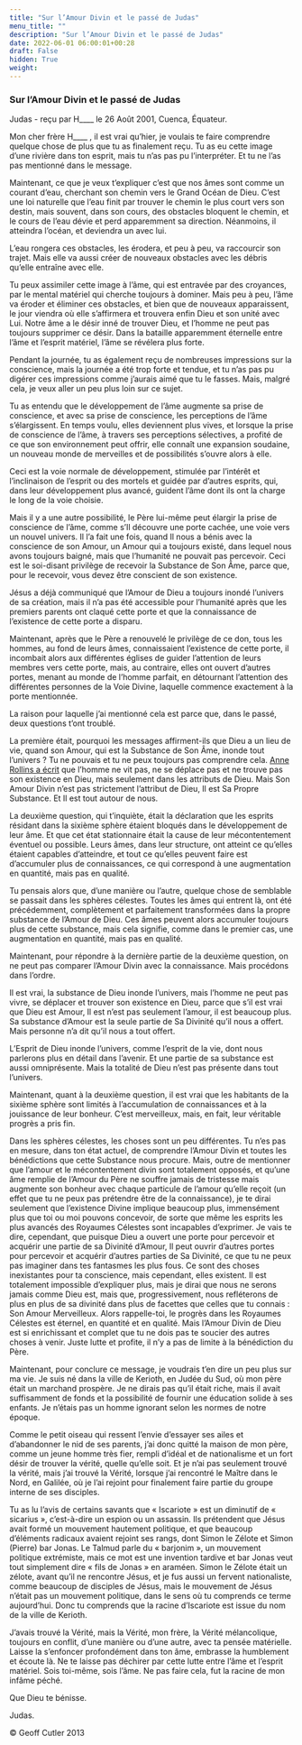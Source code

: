 ```yaml
---
title: "Sur l’Amour Divin et le passé de Judas"
menu_title: ""
description: "Sur l’Amour Divin et le passé de Judas"
date: 2022-06-01 06:00:01+00:28
draft: False
hidden: True
weight:
---
```

### Sur l’Amour Divin et le passé de Judas

Judas - reçu par H____ le 26 Août 2001, Cuenca, Équateur.

Mon cher frère H____ , il est vrai qu’hier, je voulais te faire comprendre quelque chose de plus que tu as finalement reçu. Tu as eu cette image d’une rivière dans ton esprit, mais tu n’as pas pu l’interpréter. Et tu ne l’as pas mentionné dans le message.

Maintenant, ce que je veux t’expliquer c’est que nos âmes sont comme un courant d’eau, cherchant son chemin vers le Grand Océan de Dieu. C’est une loi naturelle que l’eau finit par trouver le chemin le plus court vers son destin, mais souvent, dans son cours, des obstacles bloquent le chemin, et le cours de l’eau dévie et perd apparemment sa direction. Néanmoins, il atteindra l’océan, et deviendra un avec lui.

L’eau rongera ces obstacles, les érodera, et peu à peu, va raccourcir son trajet. Mais elle va aussi créer de nouveaux obstacles avec les débris qu’elle entraîne avec elle.

Tu peux assimiler cette image à l’âme, qui est entravée par des croyances, par le mental matériel qui cherche toujours à dominer. Mais peu à peu, l’âme va éroder et éliminer ces obstacles, et bien que de nouveaux apparaissent, le jour viendra où elle s’affirmera et trouvera enfin Dieu et son unité avec Lui. Notre âme a le désir inné de trouver Dieu, et l’homme ne peut pas toujours supprimer ce désir. Dans la bataille apparemment éternelle entre l’âme et l’esprit matériel, l’âme se révélera plus forte.

Pendant la journée, tu as également reçu de nombreuses impressions sur la conscience, mais la journée a été trop forte et tendue, et tu n’as pas pu digérer ces impressions comme j’aurais aimé que tu le fasses. Mais, malgré cela, je veux aller un peu plus loin sur ce sujet.

Tu as entendu que le développement de l’âme augmente sa prise de conscience, et avec sa prise de conscience, les perceptions de l’âme s’élargissent. En temps voulu, elles deviennent plus vives, et lorsque la prise de conscience de l’âme, à travers ses perceptions sélectives, a profité de ce que son environnement peut offrir, elle connaît une expansion soudaine, un nouveau monde de merveilles et de possibilités s’ouvre alors à elle.

Ceci est la voie normale de développement, stimulée par l’intérêt et l’inclinaison de l’esprit ou des mortels et guidée par d’autres esprits, qui, dans leur développement plus avancé, guident l’âme dont ils ont la charge le long de la voie choisie.

Mais il y a une autre possibilité, le Père lui-même peut élargir la prise de conscience de l’âme, comme s’Il découvre une porte cachée, une voie vers un nouvel univers. Il l’a fait une fois, quand Il nous a bénis avec la conscience de son Amour, un Amour qui a toujours existé, dans lequel nous avons toujours baigné, mais que l’humanité ne pouvait pas percevoir. Ceci est le soi-disant privilège de recevoir la Substance de Son Âme, parce que, pour le recevoir, vous devez être conscient de son existence.

Jésus a déjà communiqué que l’Amour de Dieu a toujours inondé l’univers de sa création, mais il n’a pas été accessible pour l’humanité après que les premiers parents ont claqué cette porte et que la connaissance de l’existence de cette porte a disparu.

Maintenant, après que le Père a renouvelé le privilège de ce don, tous les hommes, au fond de leurs âmes, connaissaient l’existence de cette porte, il incombait alors aux différentes églises de guider l’attention de leurs membres vers cette porte, mais, au contraire, elles ont ouvert d’autres portes, menant au monde de l’homme parfait, en détournant l’attention des différentes personnes de la Voie Divine, laquelle commence exactement à la porte mentionnée.

La raison pour laquelle j’ai mentionné cela est parce que, dans le passé,  deux questions t’ont troublé.

La première était, pourquoi les messages affirment-ils que Dieu a un lieu de vie, quand son Amour, qui est la Substance de Son Âme, inonde tout l’univers ? Tu ne pouvais et tu ne peux toujours pas comprendre cela. [Anne Rollins a écrit](/fr-james-padgett-messages/fr-padgett-messages-date-order/fr-padgett-messages-1916/fr-1916-2-18-2-jep-ann-rollins/) que l’homme ne vit pas, ne se déplace pas et ne trouve pas son existence en Dieu, mais seulement dans les attributs de Dieu. Mais Son Amour Divin n’est pas strictement l’attribut de Dieu, Il est Sa Propre Substance. Et Il est tout autour de nous.

La deuxième question, qui t’inquiète, était la déclaration que les esprits résidant dans la sixième sphère étaient bloqués  dans le développement de leur âme. Et que cet état stationnaire était la cause de leur mécontentement éventuel ou possible. Leurs âmes, dans leur structure, ont atteint ce qu’elles étaient capables d’atteindre, et tout ce qu’elles peuvent faire est d’accumuler plus de connaissances, ce qui correspond à une augmentation en quantité, mais pas en qualité.

Tu pensais alors que, d’une manière ou l’autre, quelque chose de semblable se passait dans les sphères célestes. Toutes les âmes qui entrent là, ont été précédemment, complètement et parfaitement transformées dans la propre substance de l’Amour de Dieu. Ces âmes peuvent alors accumuler toujours plus de cette substance, mais cela signifie, comme dans le premier cas, une augmentation en quantité, mais pas en qualité.

Maintenant, pour répondre à la dernière partie de la deuxième question, on ne peut pas comparer l’Amour Divin avec la connaissance. Mais procédons dans l’ordre.

Il est vrai, la substance de Dieu inonde l’univers, mais l’homme ne peut pas vivre, se déplacer et trouver son existence en Dieu, parce que s’il est vrai que Dieu est Amour, Il est n’est pas seulement l’amour, il est beaucoup plus. Sa substance d’Amour est la seule partie de Sa Divinité qu’il nous a offert. Mais personne n’a dit qu’il nous a tout offert.

L’Esprit de Dieu inonde l’univers, comme l’esprit de la vie, dont nous parlerons plus en détail dans l’avenir. Et une partie de sa substance est aussi omniprésente. Mais la totalité de Dieu n’est pas présente dans tout l’univers.

Maintenant, quant à la deuxième question, il est vrai que les habitants de la sixième sphère sont limités à l’accumulation de connaissances et à la jouissance de leur bonheur.  C’est merveilleux, mais, en fait, leur véritable progrès a pris fin.

Dans les sphères célestes, les choses sont un peu différentes. Tu n’es pas en mesure, dans ton état actuel, de comprendre l’Amour Divin et toutes les bénédictions que cette Substance nous procure. Mais, outre de mentionner que l’amour et le mécontentement divin sont totalement opposés, et qu’une âme remplie de l’Amour du Père ne souffre jamais de tristesse mais augmente son bonheur avec chaque particule de l’amour qu’elle reçoit (un effet que tu ne peux pas prétendre être de la connaissance), je te dirai seulement que l’existence Divine implique beaucoup plus, immensément plus que toi ou moi pouvons concevoir, de sorte que même les esprits les plus avancés des Royaumes Célestes sont incapables d’exprimer. Je vais te dire, cependant, que puisque Dieu a ouvert une porte pour percevoir et acquérir une partie de sa Divinité d’Amour, Il peut ouvrir d’autres portes pour percevoir et acquérir d’autres parties de Sa Divinité, ce que tu ne peux pas imaginer dans tes fantasmes les plus fous. Ce sont des choses inexistantes pour ta conscience, mais cependant, elles existent. Il est totalement impossible d’expliquer plus, mais je dirai que nous ne serons jamais comme Dieu est, mais que, progressivement, nous refléterons de plus en plus de sa divinité dans plus de facettes que celles que tu connais : Son Amour Merveilleux. Alors rappelle-toi, le progrès dans les Royaumes Célestes est éternel, en quantité et en qualité. Mais l’Amour Divin de Dieu est si enrichissant et complet que tu ne dois pas te  soucier des autres choses à venir. Juste lutte et profite, il n’y a pas de limite à la bénédiction du Père.

Maintenant, pour conclure ce message, je voudrais t’en dire un peu plus sur ma vie. Je suis né dans la ville de Kerioth, en Judée du Sud, où mon père était un marchand prospère. Je ne dirais pas qu’il était riche, mais il avait suffisamment de fonds et la possibilité de fournir une éducation solide à ses enfants. Je n’étais pas un homme ignorant selon les normes de notre époque.

Comme le petit oiseau qui ressent l’envie d’essayer ses ailes et d’abandonner le nid de ses parents, j’ai donc quitté la maison de mon père, comme un jeune homme très fier, rempli d’idéal et de nationalisme et un fort désir de trouver la vérité, quelle qu’elle soit. Et je n’ai pas seulement trouvé la vérité, mais j’ai trouvé la Vérité, lorsque j’ai rencontré le Maître dans le Nord, en Galilée, où je l’ai rejoint pour finalement faire partie du groupe interne de ses disciples.

Tu as lu l’avis de certains savants que « Iscariote » est un diminutif de « sicarius », c’est-à-dire un espion ou un assassin. Ils prétendent que Jésus avait formé un mouvement hautement politique, et que beaucoup d’éléments radicaux avaient rejoint ses rangs, dont Simon le Zélote et Simon (Pierre) bar Jonas. Le Talmud parle du « barjonim », un mouvement politique extrémiste, mais ce mot est une invention tardive et bar Jonas veut tout simplement dire « fils de Jonas » en araméen. Simon le Zélote était un zélote, avant qu’il ne rencontre Jésus, et je fus aussi un fervent nationaliste, comme beaucoup de disciples de Jésus, mais le mouvement de Jésus n’était pas un mouvement politique, dans le sens où tu comprends ce terme aujourd’hui. Donc tu comprends que la racine d’Iscariote est issue du nom de la ville de Kerioth.

J’avais trouvé la Vérité, mais la Vérité, mon frère, la Vérité mélancolique, toujours en conflit, d’une manière ou d’une autre, avec ta pensée matérielle. Laisse la s’enfoncer profondément dans ton âme, embrasse la humblement et écoute là. Ne te laisse pas déchirer par cette lutte entre l’âme et l’esprit matériel. Sois toi-même, sois l’âme. Ne pas faire cela, fut la racine de mon infâme péché.

Que Dieu te bénisse.

Judas.

© Geoff Cutler 2013
